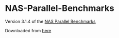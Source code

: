 # NAS-Parallel-Benchmarks
Version 3.1.4 of the [NAS Parallel Benchmarks](https://www.nas.nasa.gov/publications/npb.html)

Downloaded from [here](https://www.nas.nasa.gov/assets/npb/NPB3.4.1.tar.gz)
